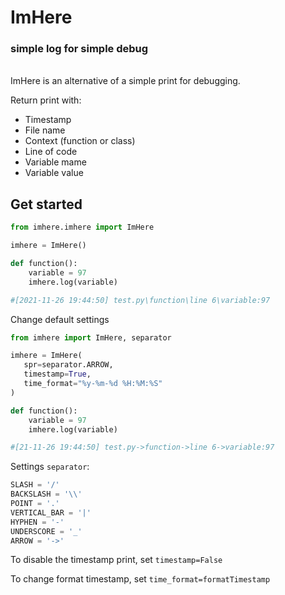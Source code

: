 # ImHere
### simple log for simple debug
<br>
ImHere is an alternative of a simple print for debugging.

Return print with:

- Timestamp
- File name
- Context (function or class)
- Line of code
- Variable mame
- Variable value

## Get started

```python
from imhere.imhere import ImHere

imhere = ImHere()

def function():
    variable = 97
    imhere.log(variable)

#[2021-11-26 19:44:50] test.py\function\line 6\variable:97
```

Change default settings

```python
from imhere import ImHere, separator

imhere = ImHere(
   spr=separator.ARROW, 
   timestamp=True, 
   time_format="%y-%m-%d %H:%M:%S"
)

def function():
    variable = 97
    imhere.log(variable)

#[21-11-26 19:44:50] test.py->function->line 6->variable:97
```

Settings `separator`:

```python
SLASH = '/'
BACKSLASH = '\\'
POINT = '.'
VERTICAL_BAR = '|'
HYPHEN = '-'
UNDERSCORE = '_'
ARROW = '->'
```
To disable the timestamp print, set `timestamp=False`

To change format timestamp, set `time_format=formatTimestamp`

